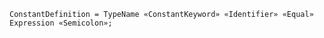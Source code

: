 <!-- This file is generated automatically by infrastructure scripts. Please don't edit by hand. -->

<!-- markdownlint-disable first-line-h1 -->

```{ .ebnf .slang-ebnf #ConstantDefinition }
ConstantDefinition = TypeName «ConstantKeyword» «Identifier» «Equal» Expression «Semicolon»;
```
